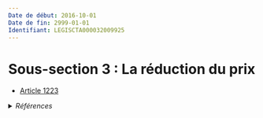 ```yaml
---
Date de début: 2016-10-01
Date de fin: 2999-01-01
Identifiant: LEGISCTA000032009925
---
```


<h1>Sous-section 3 : La réduction du prix</h1>

- [Article 1223](article_1223.md)

<details>
  <summary><em>Références</em></summary>

  <h2>Articles faisant référence à la section</h2>
  
  <ul>
    <li>
      <a href="https://legal.tricoteuses.fr//redirection/LEGIARTI000032006591?vers=git&vers=legifrance">Ordonnance n° 2016-131 du 10 février 2016 portant réforme du droit des contrats, du régime général et de la preuve des obligations - article 2 ENTIEREMENT_MODIF</a> CREE source
    </li>
  </ul>
</details>
